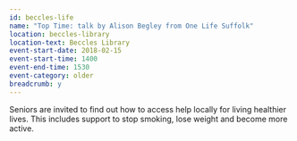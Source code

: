 ```yaml
---
id: beccles-life
name: "Top Time: talk by Alison Begley from One Life Suffolk"
location: beccles-library
location-text: Beccles Library
event-start-date: 2018-02-15
event-start-time: 1400
event-end-time: 1530
event-category: older
breadcrumb: y
---
```


Seniors are invited to find out how to access help locally for living healthier lives. This includes support to stop smoking, lose weight and become more active.

